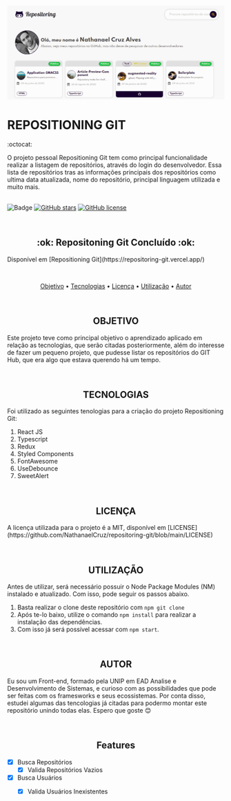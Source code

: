 ![Home Repositioning GIT](https://raw.githubusercontent.com/NathanaelCruz/images_resource_projects/master/Images/repositioningGit.jpg)

# REPOSITIONING GIT

:octocat:

O projeto pessoal Repositioning Git tem como principal funcionalidade realizar a listagem de repositórios, através do login do desenvolvedor. Essa lista de repositórios tras as informações principais dos repositórios como ultima data atualizada, nome do repositório, principal linguagem utilizada e muito mais.
 
&nbsp;  
![Badge](https://img.shields.io/static/v1?label=Repositioning&message=GIT&color=140f2d&style=for-the-badge&logo=React&logoColor=ffffff) 
[![GitHub stars](https://img.shields.io/github/stars/NathanaelCruz/repositoring-git?color=f49d37&label=Estrelas&logo=Apache%20Spark&logoColor=f49d37&style=for-the-badge)](https://github.com/NathanaelCruz/repositoring-git/stargazers)
[![GitHub license](https://img.shields.io/github/license/NathanaelCruz/repositoring-git?color=f49d37&label=Licen%C3%A7a&logo=BookStack&logoColor=f49d37&style=for-the-badge)](https://github.com/NathanaelCruz/repositoring-git)

&nbsp;  
<h2 align="center"> 
	:ok:  Repositoning Git Concluído  :ok:
</h2>
Disponível em [Repositioning Git](https://repositoring-git.vercel.app/)

&nbsp;  
<p align="center">
 <a href="#objetivo">Objetivo</a> •
 <a href="#tecnologias">Tecnologias</a> • 
 <a href="#licenc-a">Licença</a> • 
 <a href="#utilizacao">Utilização</a> • 
 <a href="#autor">Autor</a>
</p>

&nbsp;  
<h2 id="objetivo" align="center">OBJETIVO</h2>
Este projeto teve como principal objetivo o aprendizado aplicado em relação as tecnologias, que serão citadas posteriormente, além do interesse de fazer um pequeno projeto, que pudesse listar os repositórios do GIT Hub, que era algo que estava querendo há um tempo.

&nbsp;  
<h2 id="tecnologias" align="center">TECNOLOGIAS</h2>
Foi utilizado as seguintes tenologias para a criação do projeto Repositioning Git:

1. React JS
1. Typescript
1. Redux
1. Styled Components
1. FontAwesome
1. UseDebounce
1. SweetAlert

&nbsp;  
<h2 id="licenc-a" align="center">LICENÇA</h2>
A licença utilizada para o projeto é a MIT, disponível em [LICENSE](https://github.com/NathanaelCruz/repositoring-git/blob/main/LICENSE)

&nbsp;  
<h2 id="utilizacao" align="center">UTILIZAÇÃO</h2>
Antes de utilizar, será necessário possuir o Node Package Modules (NM) instalado e atualizado. Com isso, pode seguir os passos abaixo.

1. Basta realizar o clone deste repositório com `npm git clone`
1. Após te-lo baixo, utilize o comando `npm install` para realizar a instalação das dependências.
1. Com isso já será possível acessar com `npm start`.

&nbsp;  
<h2 id="autor" align="center">AUTOR</h2>
Eu sou um Front-end, formado pela UNIP em EAD Analise e Desenvolvimento de Sistemas, e curioso com as possibilidades que pode ser feitas com os framesworks e seus ecossistemas.
Por conta disso, estudei algumas das tencologias já citadas para podermo montar este repositório unindo todas elas. Espero que goste 😊

&nbsp; 
<h2 align="center">Features</h2>

- [x] Busca Repositórios
  - [x] Valida Repositórios Vazios
- [x] Busca Usuários
  - [x] Valida Usuários Inexistentes

